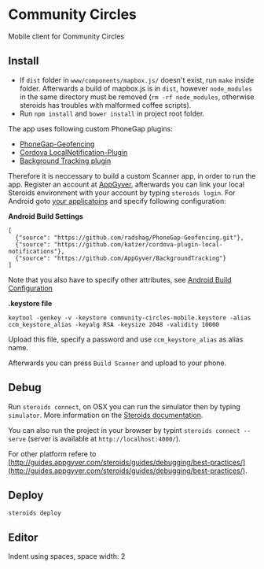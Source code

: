 Community Circles
=================

Mobile client for Community Circles

Install
-------

- If `dist` folder in `www/components/mapbox.js/` doesn't exist, run `make` inside folder.
  Afterwards a build of mapbox.js is in `dist`, however `node_modules` in the same directory must be removed (`rm -rf node_modules`, otherwise steroids has troubles with malformed coffee scripts).
- Run `npm install` and `bower install` in project root folder.

The app uses following custom PhoneGap plugins:

- [PhoneGap-Geofencing](https://github.com/radshag/PhoneGap-Geofencing)
- [Cordova LocalNotification-Plugin](https://github.com/katzer/cordova-plugin-local-notifications)
- [Background Tracking plugin](https://github.com/AppGyver/BackgroundTracking)

Therefore it is neccessary to build a custom Scanner app, in order to run the app.
Register an account at [AppGyver](https://cloud.appgyver.com/users/sign_up), afterwards you can link your local Steroids environment with your account by typing `steroids login`.
For Android goto [your applicatoins](https://cloud.appgyver.com/applications/) and specify following configuration:

**Android Build Settings**

```
[
  {"source": "https://github.com/radshag/PhoneGap-Geofencing.git"},
  {"source": "https://github.com/katzer/cordova-plugin-local-notifications"},
  {"source": "https://github.com/AppGyver/BackgroundTracking"}
]
```

Note that you also have to specify other attributes, see [Android Build Configuration](http://guides.appgyver.com/steroids/guides/cloud_services/android-build-config/)

**.keystore file**

`keytool -genkey -v -keystore community-circles-mobile.keystore -alias ccm_keystore_alias
-keyalg RSA -keysize 2048 -validity 10000`

Upload this file, specify a password and use `ccm_keystore_alias` as alias name.

Afterwards you can press `Build Scanner` and upload to your phone.

Debug
-----

Run `steroids connect`, on OSX you can run the simulator then by typing `simulator`.
More information on the [Steroids documentation](http://guides.appgyver.com/steroids/guides/debugging/safari-web-inspector/).

You can also run the project in your browser by typint `steroids connect --serve` (server is available at `http://localhost:4000/`). 

For other platform refere to [http://guides.appgyver.com/steroids/guides/debugging/best-practices/](http://guides.appgyver.com/steroids/guides/debugging/best-practices/).

Deploy
------

`steroids deploy`


Editor
------

Indent using spaces, space width: 2
